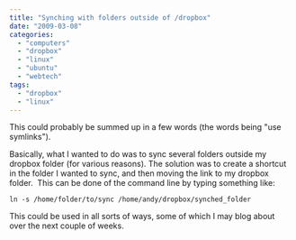 ```yaml
---
title: "Synching with folders outside of /dropbox"
date: "2009-03-08"
categories: 
  - "computers"
  - "dropbox"
  - "linux"
  - "ubuntu"
  - "webtech"
tags: 
  - "dropbox"
  - "linux"
---
```


This could probably be summed up in a few words (the words being "use symlinks").

Basically, what I wanted to do was to sync several folders outside my dropbox folder (for various reasons). The solution was to create a shortcut in the folder I wanted to sync, and then moving the link to my dropbox folder.  This can be done of the command line by typing something like:

`ln -s /home/folder/to/sync /home/andy/dropbox/synched_folder`

This could be used in all sorts of ways, some of which I may blog about over the next couple of weeks.
